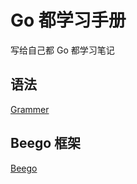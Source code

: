 # Go 都学习手册

写给自己都 Go 都学习笔记

## 语法
[Grammer](./markdowns/LANGUAGE%20GUIDE.md)
## Beego 框架
[Beego](./markdowns/Beego.md)


